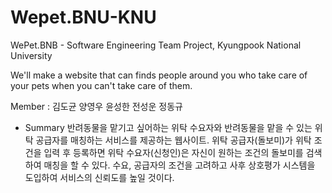 # Wepet.BNU-KNU
WePet.BNB - Software Engineering Team Project, Kyungpook National University

We'll make a website that can finds people around you who take care of your pets when you can't take care of them.

Member : 김도균 양영우 윤성한 전성운 정동규

* Summary
   반려동물을 맡기고 싶어하는 위탁 수요자와 반려동물을 맡을 수 있는 위탁 공급자를 매칭하는 서비스를 제공하는 웹사이트.
  위탁 공급자(돌보미)가 위탁 조건을 입력 후 등록하면 위탁 수요자(신청인)은 자신이 원하는 조건의 돌보미를 검색하여 매칭을 할 수 있다.
  수요, 공급자의 조건을 고려하고 사후 상호평가 시스템을 도입하여 서비스의 신뢰도를 높일 것이다.
  
